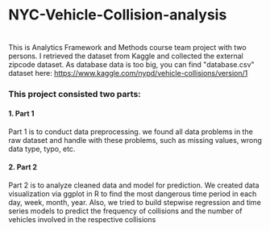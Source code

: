 # NYC-Vehicle-Collision-analysis

#

This is Analytics Framework and Methods course team project with two persons. I retrieved the dataset from Kaggle and collected the external zipcode dataset. As database data is too big, you can find "database.csv" dataset here: https://www.kaggle.com/nypd/vehicle-collisions/version/1 

### This project consisted two parts:
#### 1. Part 1
Part 1 is to conduct data preprocessing. we found all data problems in the raw dataset and handle with these problems, such as missing values, wrong data type, typo, etc.
#### 2. Part 2
Part 2 is to analyze cleaned data and model for prediction. We created data visualization via ggplot in R to find the most dangerous time period in each day, week, month, year. Also, we tried to build stepwise regression and time series models to predict the frequency of collisions and the number of vehicles involved in the respective collisions
